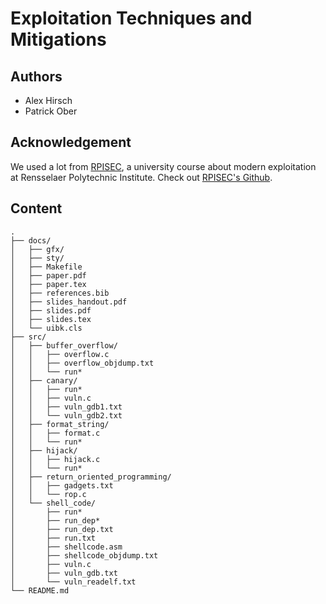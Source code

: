# Exploitation Techniques and Mitigations

## Authors

- Alex Hirsch
- Patrick Ober

## Acknowledgement

We used a lot from [RPISEC], a university course about modern exploitation at
Rensselaer Polytechnic Institute. Check out [RPISEC's Github].

[RPISEC]: http://rpis.ec/
[RPISEC's Github]: https://github.com/RPISEC/MBE

## Content

    .
    ├── docs/
    │   ├── gfx/
    │   ├── sty/
    │   ├── Makefile
    │   ├── paper.pdf
    │   ├── paper.tex
    │   ├── references.bib
    │   ├── slides_handout.pdf
    │   ├── slides.pdf
    │   ├── slides.tex
    │   └── uibk.cls
    ├── src/
    │   ├── buffer_overflow/
    │   │   ├── overflow.c
    │   │   ├── overflow_objdump.txt
    │   │   └── run*
    │   ├── canary/
    │   │   ├── run*
    │   │   ├── vuln.c
    │   │   ├── vuln_gdb1.txt
    │   │   └── vuln_gdb2.txt
    │   ├── format_string/
    │   │   ├── format.c
    │   │   └── run*
    │   ├── hijack/
    │   │   ├── hijack.c
    │   │   └── run*
    │   ├── return_oriented_programming/
    │   │   ├── gadgets.txt
    │   │   └── rop.c
    │   └── shell_code/
    │       ├── run*
    │       ├── run_dep*
    │       ├── run_dep.txt
    │       ├── run.txt
    │       ├── shellcode.asm
    │       ├── shellcode_objdump.txt
    │       ├── vuln.c
    │       ├── vuln_gdb.txt
    │       └── vuln_readelf.txt
    └── README.md
